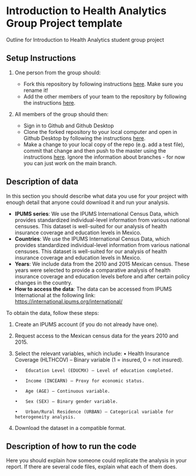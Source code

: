 # Introduction to Health Analytics Group Project template
Outline for Introduction to Health Analytics student group project

## Setup Instructions
1. One person from the group should:
    - Fork this repository by following instructions [here](https://docs.github.com/en/pull-requests/collaborating-with-pull-requests/working-with-forks/fork-a-repo). Make sure you rename it!
    - Add the other members of your team to the repository by following the instructions [here](https://docs.github.com/en/account-and-profile/setting-up-and-managing-your-personal-account-on-github/managing-access-to-your-personal-repositories/inviting-collaborators-to-a-personal-repository).

2. All members of the group should then:
    - Sign in to Github and Github Desktop
    - Clone the forked repository to your local computer and open in Github Desktop by following the instructions [here](https://docs.github.com/en/desktop/adding-and-cloning-repositories/cloning-a-repository-from-github-to-github-desktop).
    - Make a change to your local copy of the repo (e.g. add a test file), commit that change and then push to the master using the instructions [here](https://docs.github.com/en/desktop/making-changes-in-a-branch/committing-and-reviewing-changes-to-your-project-in-github-desktop). Ignore the information about branches - for now you can just work on the main branch.

## Description of data
In this section you should describe what data you use for your project with enough detail that anyone could download it and run your analysis.
- **IPUMS series**: We use the IPUMS International Census Data, which provides standardized individual-level information from various national censuses. This dataset is well-suited for our analysis of health insurance coverage and education levels in Mexico.
- **Countries**: We use the IPUMS International Census Data, which provides standardized individual-level information from various national censuses. This dataset is well-suited for our analysis of health insurance coverage and education levels in Mexico.
- **Years**: We include data from the 2010 and 2015 Mexican census. These years were selected to provide a comparative analysis of health insurance coverage and education levels before and after certain policy changes in the country.
- **How to access the data**: The data can be accessed from IPUMS International at the following link:
https://international.ipums.org/international/

To obtain the data, follow these steps:
1.	Create an IPUMS account (if you do not already have one).
 
2.	Request access to the Mexican census data for the years 2010 and 2015.
 
3.	Select the relevant variables, which include:
	•	Health Insurance Coverage (HLTHCOV) – Binary variable (1 = insured, 0 = not insured).
	
        •	Education Level (EDUCMX) – Level of education completed.
	
        •	Income (INCEARN) – Proxy for economic status.
	
        •	Age (AGE) – Continuous variable.
	
        •	Sex (SEX) – Binary gender variable.
	
        •	Urban/Rural Residence (URBAN) – Categorical variable for heterogeneity analysis.
	
 4.	Download the dataset in a compatible format.

## Description of how to run the code
Here you should explain how someone could replicate the analysis in your report. If there are several code files, explain what each of them does.
